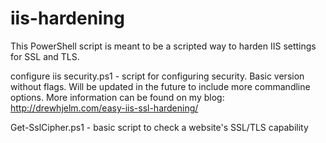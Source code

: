 # iis-hardening
This PowerShell script is meant to be a scripted way to harden IIS settings for SSL and TLS.

configure iis security.ps1 - script for configuring security. Basic version without flags. Will be updated in the future to include more commandline options. More information can be found on my blog: http://drewhjelm.com/easy-iis-ssl-hardening/

Get-SslCipher.ps1 - basic script to check a website's SSL/TLS capability
